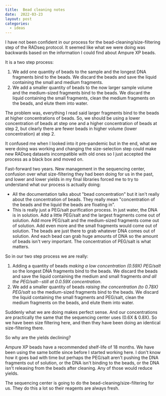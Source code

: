 ```yaml
---
title:  Bead cleaning notes
date:  2022-03-23
layout: post
categories:
  - ideas
---
```

I have not been confident in our process for the bead-cleaning/size-filtering step of the RADseq protocol. It seemed like what we were doing was backwards based on the information I could find about Ampure XP beads.

It is a two step process:

1. We add one quantity of beads to the sample and the longest DNA fragments bind to the beads. We discard the beads and save the liquid containing the small and medium fragments.
2. We add a smaller quantity of beads to the now larger sample volume and the medium-sized fragments bind to the beads. We discard the liquid containing the small fragments, clean the medium fragments on the beads, and elute them into water.

The problem was, everything I read said larger fragments bind to the beads at higher concentrations of beads. So, we should be using a lower concentration of beads at step one and a higher concentration of beads at step 2, but clearly there are fewer beads in higher volume (lower concentration) at step 2.

It confused me when I looked into it pre-pandemic but in the end, what we were doing was working and changing the size-selection step could make new RADseq datasets incompatible with old ones so I just accepted the process as a black box and moved on.

Fast-forward two years. New management in the sequencing center, confusion over what size-filtering they had been doing for us in the past, and lower and lower yields in my final libraries forced me to try to understand what our process is actually doing:

  * All the documentation talks about "bead concentration" but it isn't really about the concentration of beads. They really mean "concentration of the beads and the liquid the beads are floating in".
  * This is really just a PEG/salt purification process. In just water, the DNA is in solution. Add a little PEG/salt and the largest fragments come out of solution. Add more PEG/salt and the medium-sized fragments come out of solution. Add even more and the small fragments would come out of solution. The beads are just there to grab whatever DNA comes out of solution. And each bead can grab huge amounts of DNA so the amount of beads isn't very important. The concentration of PEG/salt is what matters.

So in our two step process we are really:

1. Adding a quantity of beads _making a low concentration (0.59X) PEG/salt_ so the longest DNA fragments bind to the beads. We discard the beads and save the liquid containing the medium and small fragments _and all the PEG/salt--still at 0.0.59X concentration_.
2. We add a smaller quantity of beads _raising the concentration (to 0.78X) PEG/salt_ so the medium-sized fragments bind to the beads. We discard the liquid containing the small fragments and PEG/salt, clean the medium fragments on the beads, and elute them into water.

Suddenly what we are doing makes perfect sense. And our concentrations are practically the same that the sequencing center uses (0.6X & 0.8X). So we have been size filtering here, and then they have been doing an identical size-filtering there.

So why are the yields declining?

Ampure XP beads have a recommended shelf-life of 18 months. We have been using the same bottle since before I started working here. I don't know how it goes bad with time but perhaps the PEG/salt aren't pushing the DNA fragments out of solution, or the DNA isn't binding to the beads, or the DNA isn't releasing from the beads after cleaning. Any of those would reduce yields.

The sequencing center is going to do the bead-cleaning/size-filtering for us. They do this a lot so their reagents are always fresh.
